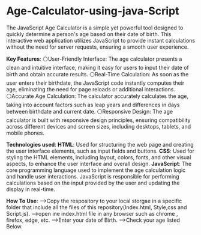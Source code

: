 # Age-Calculator-using-java-Script
The JavaScript Age Calculator is a simple yet powerful tool designed to quickly determine a
person's age based on their date of birth. This interactive web application utilizes JavaScript
to provide instant calculations without the need for server requests, ensuring a smooth user experience.

**Key Features**:
⚪User-Friendly Interface: The age calculator presents a clean and intuitive interface, making it easy
  for users to input their date of birth and obtain accurate results.
⚪Real-Time Calculation: As soon as the user enters their birthdate, the JavaScript code instantly computes
  their age, eliminating the need for page reloads or additional interactions.
⚪Accurate Age Calculation: The calculator accurately calculates the age, taking into account factors such as
   leap years and differences in days between birthdate and current date.
⚪Responsive Design: The age calculator is built with responsive design principles, ensuring compatibility across 
  different devices and screen sizes, including desktops, tablets, and mobile phones.

 **Technologies used**:
 **HTML**: Used for structuring the web page and creating the user interface elements, such as input fields and buttons.
 **CSS**: Used for styling the HTML elements, including layout, colors, fonts, and other visual aspects, to enhance the
 user interface and overall design.
 **JavaScript**: The core programming language used to implement the age calculation logic and handle user interactions. 
  JavaScript is responsible for performing calculations based on the input provided by the user and updating the display
  in real-time.

**How To Use**:
-->Copy the respository to your local storgae in a specific folder that include all the files of this repository(Index.html, Style,css and Script.js).
-->open ine index.html file in any browser such as chrome , firefox, edge, etc.
-->Enter your date of Birth.
-->Check your age listed Below.
